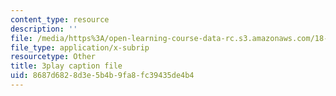 ```yaml
---
content_type: resource
description: ''
file: /media/https%3A/open-learning-course-data-rc.s3.amazonaws.com/18-085-computational-science-and-engineering-i-fall-2008/8687d6828d3e5b4b9fa8fc39435de4b4_JWrrPuJf2nA.vtt
file_type: application/x-subrip
resourcetype: Other
title: 3play caption file
uid: 8687d682-8d3e-5b4b-9fa8-fc39435de4b4
---
```

